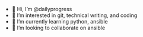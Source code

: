 - 👋 Hi, I’m @dailyprogress
- 👀 I’m interested in git, technical writing, and coding 
- 🌱 I’m currently learning python, ansible
- 💞️ I’m looking to collaborate on ansible


<!---
dailyprogress/dailyprogress is a ✨ special ✨ repository because its `README.md` (this file) appears on your GitHub profile.
You can click the Preview link to take a look at your changes.
--->
